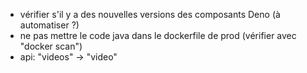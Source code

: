 - vérifier s'il y a des nouvelles versions des composants Deno (à automatiser ?)
- ne pas mettre le code java dans le dockerfile de prod (vérifier avec "docker
  scan")
- api: "videos" -> "video"
